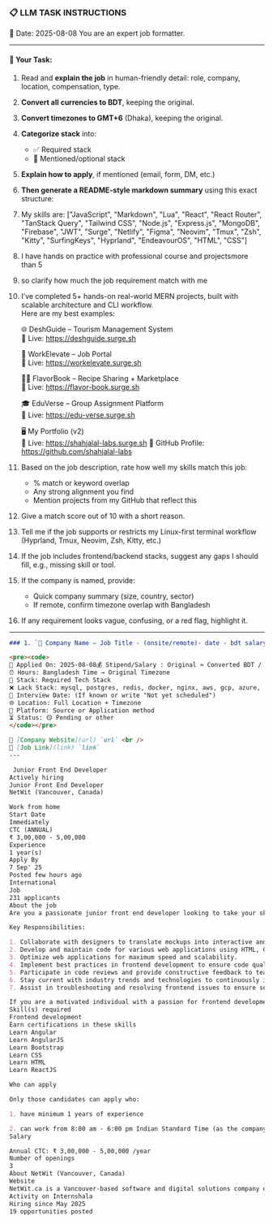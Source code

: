 ### 📋 LLM TASK INSTRUCTIONS  
📅 Date: 2025-08-08
You are an expert job formatter.

---

#### 🔧 Your Task:
1. Read and **explain the job** in human-friendly detail: role, company, location, compensation, type.  
2. **Convert all currencies to BDT**, keeping the original.  
3. **Convert timezones to GMT+6** (Dhaka), keeping the original.  
4. **Categorize stack** into:  
   - ✅ Required stack  
   - 🔧 Mentioned/optional stack  
5. **Explain how to apply**, if mentioned (email, form, DM, etc.)  
6. **Then generate a README-style markdown summary** using this exact structure:
7. My skills are: ["JavaScript", "Markdown", "Lua", "React", "React Router", "TanStack Query", "Tailwind CSS", "Node.js", "Express.js", "MongoDB", "Firebase", "JWT", "Surge", "Netlify", "Figma", "Neovim", "Tmux", "Zsh", "Kitty", "SurfingKeys", "Hyprland", "EndeavourOS", "HTML", "CSS"]
8. I have hands on practice with professional course and projectsmore than 5
9. so clarify how much the job requirement match with me 
10. I’ve completed 5+ hands-on real-world MERN projects, built with scalable architecture and CLI workflow.  
    Here are my best examples:

      🌐 DeshGuide – Tourism Management System  
    🔗 Live: https://deshguide.surge.sh

    💼 WorkElevate – Job Portal  
    🔗 Live: https://workelevate.surge.sh

    🧑‍🍳 FlavorBook – Recipe Sharing + Marketplace  
    🔗 Live: https://flavor-book.surge.sh

    🎓 EduVerse – Group Assignment Platform  
    🔗 Live: https://edu-verse.surge.sh

    🖥️ My Portfolio (v2)  
    🔗 Live: https://shahjalal-labs.surge.sh
    🚀 GitHub Profile: https://github.com/shahjalal-labs

11. Based on the job description, rate how well my skills match this job:  
    - % match or keyword overlap  
    - Any strong alignment you find  
    - Mention projects from my GitHub that reflect this

12. Give a match score out of 10 with a short reason.

13. Tell me if the job supports or restricts my Linux-first terminal workflow (Hyprland, Tmux, Neovim, Zsh, Kitty, etc.)

14. If the job includes frontend/backend stacks, suggest any gaps I should fill, e.g., missing skill or tool.

15. If the company is named, provide:  
    - Quick company summary (size, country, sector)  
    - If remote, confirm timezone overlap with Bangladesh

16. If any requirement looks vague, confusing, or a red flag, highlight it.
---
```markdown
### 1. `🏢 Company Name — Job Title - (onsite/remote)- date - bdt salary`

<pre><code>
📅 Applied On: 2025-08-08💰 Stipend/Salary : Original ≈ Converted BDT / Monthly
⏰ Hours: Bangladesh Time → Original Timezone
🧰 Stack: Required Tech Stack
❌ Lack Stack: mysql, postgres, redis, docker, nginx, aws, gcp, azure, firebase, netlify, surge, figma, sketch, etc.
📆 Interview Date: (If known or write "Not yet scheduled")
🌐 Location: Full Location + Timezone
🧭 Platform: Source or Application method
⏳ Status: 🟡 Pending or other
</code></pre>

🔗 [Company Website](url) `url` <br />
🔗 [Job Link](link) `link`
---

 Junior Front End Developer
Actively hiring
Junior Front End Developer
NetWit (Vancouver, Canada)

Work from home
Start Date
Immediately
CTC (ANNUAL)
₹ 3,00,000 - 5,00,000
Experience
1 year(s)
Apply By
7 Sep' 25
Posted few hours ago
International
Job
231 applicants
About the job
Are you a passionate junior front end developer looking to take your skills to the next level? Join our dynamic team at NetWit and help us create cutting-edge web applications that will revolutionize the industry! As a Junior front end developer, you will have the opportunity to work alongside experienced developers and learn from the best in the business. Your role will involve collaborating with our design team to implement stunning user interfaces and enhance user experiences through innovative Frontend development techniques.

Key Responsibilities:

1. Collaborate with designers to translate mockups into interactive and responsive web pages.
2. Develop and maintain code for various web applications using HTML, CSS, and JavaScript.
3. Optimize web applications for maximum speed and scalability.
4. Implement best practices in frontend development to ensure code quality and maintainability.
5. Participate in code reviews and provide constructive feedback to team members.
6. Stay current with industry trends and technologies to continuously improve your skills.
7. Assist in troubleshooting and resolving frontend issues to ensure seamless user experiences.

If you are a motivated individual with a passion for frontend development and a desire to grow in a fast-paced environment, then we want to hear from you! Apply now and take the first step towards a rewarding career at NetWit.
Skill(s) required
Frontend development
Earn certifications in these skills
Learn Angular
Learn AngularJS
Learn Bootstrap
Learn CSS
Learn HTML
Learn ReactJS

Who can apply

Only those candidates can apply who:

1. have minimum 1 years of experience

2. can work from 8:00 am - 6:00 pm Indian Standard Time (as the company is based outside of India & their local work timings are 8:00 am - 6:00 pm India Standard Time)
Salary

Annual CTC: ₹ 3,00,000 - 5,00,000 /year
Number of openings
3
About NetWit (Vancouver, Canada)
Website
NetWit.ca is a Vancouver-based software and digital solutions company dedicated to empowering businesses with innovative technology and marketing strategies. We specialize in custom software development, mobile and web applications, CRM systems, and automation tools tailored to meet unique business needs. Alongside our software expertise, we offer data-driven digital marketing services to help clients generate leads, enhance online visibility, and drive growth. Our team combines technical excellence with creative problem-solving to deliver scalable solutions that streamline operations and accelerate success across industries. At NetWit.ca, we build technology that works for your business.
Activity on Internshala
Hiring since May 2025
19 opportunities posted


```
